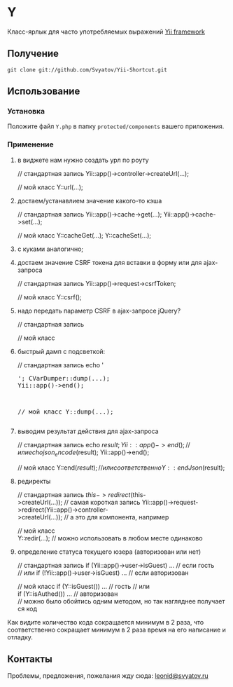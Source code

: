 # Y

Класс-ярлык для часто употребляемых выражений [Yii framework](http://www.yiiframework.com)


## Получение

`git clone git://github.com/Svyatov/Yii-Shortcut.git`


## Использование

### Установка

Положите файл `Y.php` в папку `protected/components` вашего приложения.


### Применение

1) в виджете нам нужно создать урл по роуту

    // стандартная запись
    Yii::app()->controller->createUrl(...);

    // мой класс
    Y::url(...);

2) достаем/устанавлием значение какого-то кэша

    // стандартная запись
    Yii::app()->cache->get(...);
    Yii::app()->cache->set(...);

    // мой класс
    Y::cacheGet(...);
    Y::cacheSet(...);

3) с куками аналогично;

4) достаем значение CSRF токена для вставки в форму или для ajax-запроса

    // стандартная запись
    Yii::app()->request->csrfToken;

    // мой класс
    Y::csrf();

5) надо передать параметр CSRF в ajax-запросе jQuery?

    // стандартная запись
    <script>
    $.post('/bla/bla', {<?=Yii::app()->request->csrfTokenName;?>: '<?=Yii::app()->request->csrfToken;?>', ...} ... );
    </script>

    // мой класс
    <script>
    $.post('/bla/bla', {<?=Y::csrfJsParam();?>, ...} ... );
    </script>

6) быстрый дамп с подсветкой:

    // стандартная запись
    echo '<pre>';
    CVarDumper::dump(...);
    Yii::app()->end();

    // мой класс
    Y::dump(...);

7) выводим результат действия для ajax-запроса

    // стандартная запись
    echo $result;
    Yii::app()->end();
    // или
    echo json_encode($result);
    Yii::app()->end();

    // мой класс
    Y::end($result);
    // или соответственно
    Y::endJson($result);

8) редиректы

    // стандартная запись
    $this->redirect($this->createUrl(...)); // самая короткая запись
    Yii::app()->request->redirect(Yii::app()->controller->createUrl(...)); // а это для компонента, например

    // мой класс
    Y::redir(...); // можно использовать в любом месте одинаково

9) определение статуса текущего юзера (авторизован или нет)

    // стандартная запись
    if (Yii::app()->user->isGuest) ... // если гость
    // или
    if (!Yii::app()->user->isGuest) ... // если авторизован

    // мой класс
    if (Y::isGuest()) ... // гость
    // или
    if (Y::isAuthed()) ... // авторизован
    // можно было обойтись одним методом, но так нагляднее получается код

Как видите количество кода сокращается минимум в 2 раза, что соответственно сокращает минимум в 2 раза время на его написание и отладку.


## Контакты

Проблемы, предложения, пожелания жду сюда: [leonid@svyatov.ru](mailto:leonid@svyatov.ru)